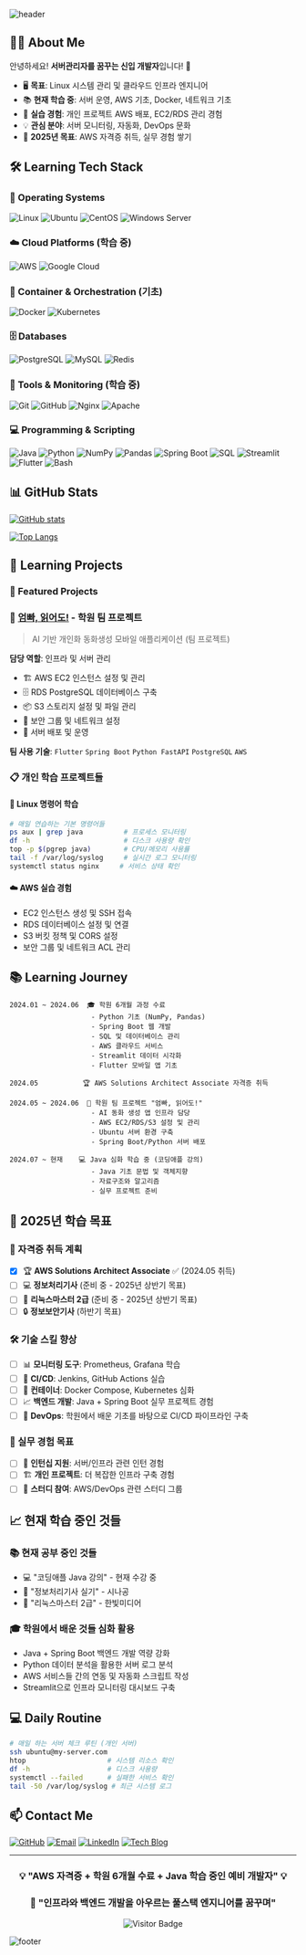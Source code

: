![header](https://capsule-render.vercel.app/api?type=waving&color=0:2E8B57,100:4169E1&height=300&section=header&text=Aspiring%20SysAdmin%20🌱&fontSize=50&fontColor=ffffff)

## 👨‍💻 About Me

안녕하세요! **서버관리자를 꿈꾸는 신입 개발자**입니다! 🌱

- 🖥️ **목표**: Linux 시스템 관리 및 클라우드 인프라 엔지니어
- 📚 **현재 학습 중**: 서버 운영, AWS 기초, Docker, 네트워크 기초
- 🔧 **실습 경험**: 개인 프로젝트 AWS 배포, EC2/RDS 관리 경험
- 💡 **관심 분야**: 서버 모니터링, 자동화, DevOps 문화
- 🎯 **2025년 목표**: AWS 자격증 취득, 실무 경험 쌓기

## 🛠️ Learning Tech Stack

### 🐧 Operating Systems
![Linux](https://img.shields.io/badge/Linux-FCC624?style=flat-square&logo=linux&logoColor=black)
![Ubuntu](https://img.shields.io/badge/Ubuntu-E95420?style=flat-square&logo=ubuntu&logoColor=white)
![CentOS](https://img.shields.io/badge/CentOS-262577?style=flat-square&logo=centos&logoColor=white)
![Windows Server](https://img.shields.io/badge/Windows_Server-0078D6?style=flat-square&logo=windows&logoColor=white)

### ☁️ Cloud Platforms (학습 중)
![AWS](https://img.shields.io/badge/AWS-FF9900?style=flat-square&logo=amazon-aws&logoColor=white)
![Google Cloud](https://img.shields.io/badge/Google_Cloud-4285F4?style=flat-square&logo=google-cloud&logoColor=white)

### 🐳 Container & Orchestration (기초)
![Docker](https://img.shields.io/badge/Docker-2496ED?style=flat-square&logo=docker&logoColor=white)
![Kubernetes](https://img.shields.io/badge/Kubernetes-326CE5?style=flat-square&logo=kubernetes&logoColor=white)

### 🗄️ Databases
![PostgreSQL](https://img.shields.io/badge/PostgreSQL-4169E1?style=flat-square&logo=postgresql&logoColor=white)
![MySQL](https://img.shields.io/badge/MySQL-4479A1?style=flat-square&logo=mysql&logoColor=white)
![Redis](https://img.shields.io/badge/Redis-DC382D?style=flat-square&logo=redis&logoColor=white)

### 🔧 Tools & Monitoring (학습 중)
![Git](https://img.shields.io/badge/Git-F05032?style=flat-square&logo=git&logoColor=white)
![GitHub](https://img.shields.io/badge/GitHub-181717?style=flat-square&logo=github&logoColor=white)
![Nginx](https://img.shields.io/badge/Nginx-009639?style=flat-square&logo=nginx&logoColor=white)
![Apache](https://img.shields.io/badge/Apache-D22128?style=flat-square&logo=apache&logoColor=white)

### 💻 Programming & Scripting
![Java](https://img.shields.io/badge/Java-ED8B00?style=flat-square&logo=java&logoColor=white)
![Python](https://img.shields.io/badge/Python-3776AB?style=flat-square&logo=python&logoColor=white)
![NumPy](https://img.shields.io/badge/NumPy-013243?style=flat-square&logo=numpy&logoColor=white)
![Pandas](https://img.shields.io/badge/Pandas-150458?style=flat-square&logo=pandas&logoColor=white)
![Spring Boot](https://img.shields.io/badge/Spring_Boot-6DB33F?style=flat-square&logo=spring-boot&logoColor=white)
![SQL](https://img.shields.io/badge/SQL-4479A1?style=flat-square&logo=mysql&logoColor=white)
![Streamlit](https://img.shields.io/badge/Streamlit-FF4B4B?style=flat-square&logo=streamlit&logoColor=white)
![Flutter](https://img.shields.io/badge/Flutter-02569B?style=flat-square&logo=flutter&logoColor=white)
![Bash](https://img.shields.io/badge/Bash-4EAA25?style=flat-square&logo=gnu-bash&logoColor=white)

## 📊 GitHub Stats

[![GitHub stats](https://github-readme-stats.vercel.app/api?username=ansdud923&show_icons=true&theme=vue-light&title_color=2E8B57&text_color=4169E1&bg_color=0,f0f8ff,e6ffe6&border_color=2E8B57)](https://github.com/anuraghazra/github-readme-stats)

[![Top Langs](https://github-readme-stats.vercel.app/api/top-langs/?username=ansdud923&layout=compact&theme=vue-light&title_color=2E8B57&text_color=4169E1&bg_color=0,f0f8ff,e6ffe6&border_color=2E8B57&langs_count=8)](https://github.com/anuraghazra/github-readme-stats)

## 🚀 Learning Projects

### 🚀 Featured Projects

### 📖 [엄빠, 읽어도!](https://github.com/ansdud923/fairytale-app) - 학원 팀 프로젝트
> AI 기반 개인화 동화생성 모바일 애플리케이션 (팀 프로젝트)

**담당 역할**: 인프라 및 서버 관리 
- 🏗️ AWS EC2 인스턴스 설정 및 관리
- 🗄️ RDS PostgreSQL 데이터베이스 구축
- 📦 S3 스토리지 설정 및 파일 관리
- 🔐 보안 그룹 및 네트워크 설정
- 🚀 서버 배포 및 운영

**팀 사용 기술**: `Flutter` `Spring Boot` `Python FastAPI` `PostgreSQL` `AWS`

### 📋 개인 학습 프로젝트들

#### 🐧 Linux 명령어 학습
```bash
# 매일 연습하는 기본 명령어들
ps aux | grep java          # 프로세스 모니터링
df -h                       # 디스크 사용량 확인
top -p $(pgrep java)        # CPU/메모리 사용률
tail -f /var/log/syslog     # 실시간 로그 모니터링
systemctl status nginx     # 서비스 상태 확인
```

#### ☁️ AWS 실습 경험
- EC2 인스턴스 생성 및 SSH 접속
- RDS 데이터베이스 설정 및 연결
- S3 버킷 정책 및 CORS 설정
- 보안 그룹 및 네트워크 ACL 관리

## 📚 Learning Journey

```
2024.01 ~ 2024.06  🎓 학원 6개월 과정 수료
                    - Python 기초 (NumPy, Pandas)
                    - Spring Boot 웹 개발
                    - SQL 및 데이터베이스 관리
                    - AWS 클라우드 서비스
                    - Streamlit 데이터 시각화
                    - Flutter 모바일 앱 기초

2024.05           🏆 AWS Solutions Architect Associate 자격증 취득

2024.05 ~ 2024.06  🎨 학원 팀 프로젝트 "엄빠, 읽어도!" 
                    - AI 동화 생성 앱 인프라 담당
                    - AWS EC2/RDS/S3 설정 및 관리
                    - Ubuntu 서버 환경 구축
                    - Spring Boot/Python 서버 배포

2024.07 ~ 현재    💻 Java 심화 학습 중 (코딩애플 강의)
                    - Java 기초 문법 및 객체지향
                    - 자료구조와 알고리즘
                    - 실무 프로젝트 준비
```

## 🎯 2025년 학습 목표

### 📜 자격증 취득 계획
- [x] 🏆 **AWS Solutions Architect Associate** ✅ (2024.05 취득)
- [ ] 💻 **정보처리기사** (준비 중 - 2025년 상반기 목표)
- [ ] 🐧 **리눅스마스터 2급** (준비 중 - 2025년 상반기 목표)
- [ ] 🔒 **정보보안기사** (하반기 목표)

### 🛠️ 기술 스킬 향상
- [ ] 📊 **모니터링 도구**: Prometheus, Grafana 학습
- [ ] 🔄 **CI/CD**: Jenkins, GitHub Actions 실습
- [ ] 🐳 **컨테이너**: Docker Compose, Kubernetes 심화
- [ ] 📈 **백엔드 개발**: Java + Spring Boot 실무 프로젝트 경험
- [ ] 🔧 **DevOps**: 학원에서 배운 기초를 바탕으로 CI/CD 파이프라인 구축

### 💼 실무 경험 목표
- [ ] 👥 **인턴십 지원**: 서버/인프라 관련 인턴 경험
- [ ] 🏗️ **개인 프로젝트**: 더 복잡한 인프라 구축 경험
- [ ] 📖 **스터디 참여**: AWS/DevOps 관련 스터디 그룹

## 📈 현재 학습 중인 것들

### 📚 현재 공부 중인 것들
- 💻 "코딩애플 Java 강의" - 현재 수강 중
- 📘 "정보처리기사 실기" - 시나공
- 📕 "리눅스마스터 2급" - 한빛미디어  

### 🎓 학원에서 배운 것들 심화 활용
- Java + Spring Boot 백엔드 개발 역량 강화
- Python 데이터 분석을 활용한 서버 로그 분석
- AWS 서비스들 간의 연동 및 자동화 스크립트 작성
- Streamlit으로 인프라 모니터링 대시보드 구축

## 💻 Daily Routine

```bash
# 매일 하는 서버 체크 루틴 (개인 서버)
ssh ubuntu@my-server.com
htop                    # 시스템 리소스 확인
df -h                   # 디스크 사용량
systemctl --failed      # 실패한 서비스 확인
tail -50 /var/log/syslog # 최근 시스템 로그
```

## 📫 Contact Me

[![GitHub](https://img.shields.io/badge/GitHub-181717?style=flat-square&logo=github&logoColor=white)](https://github.com/ansdud923)
[![Email](https://img.shields.io/badge/Email-EA4335?style=flat-square&logo=gmail&logoColor=white)](mailto:your-email@gmail.com)
[![LinkedIn](https://img.shields.io/badge/LinkedIn-0A66C2?style=flat-square&logo=linkedin&logoColor=white)](https://linkedin.com/in/yourprofile)
[![Tech Blog](https://img.shields.io/badge/Tech_Blog-00C7B7?style=flat-square&logo=blogger&logoColor=white)](https://your-blog.com)

---

<div align="center">

### 💡 "AWS 자격증 + 학원 6개월 수료 + Java 학습 중인 예비 개발자" 💡
### 🌱 "인프라와 백엔드 개발을 아우르는 풀스택 엔지니어를 꿈꾸며"

![Visitor Badge](https://visitor-badge.laobi.icu/badge?page_id=ansdud923.ansdud923)

</div>

![footer](https://capsule-render.vercel.app/api?type=waving&color=0:2E8B57,100:4169E1&height=150&section=footer)
